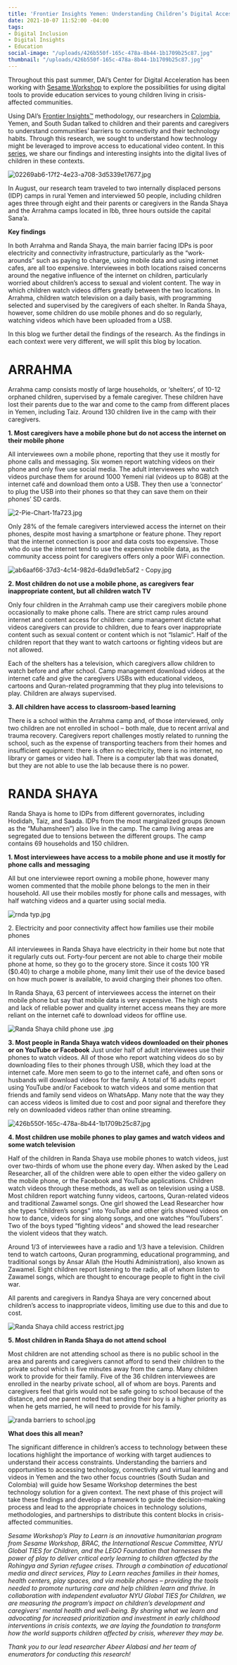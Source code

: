 ```yaml
---
title: 'Frontier Insights Yemen: Understanding Children’s Digital Access'
date: 2021-10-07 11:52:00 -04:00
tags:
- Digital Inclusion
- Digital Insights
- Education
social-image: "/uploads/426b550f-165c-478a-8b44-1b1709b25c87.jpg"
thumbnail: "/uploads/426b550f-165c-478a-8b44-1b1709b25c87.jpg"
---
```


Throughout this past summer, DAI’s Center for Digital Acceleration has been working with [Sesame Workshop](https://www.sesameworkshop.org/what-we-do/refugee-response) to explore the possibilities for using digital tools to provide education services to young children living in crisis-affected communities.

Using DAI’s [Frontier Insights™](https://dai-global-digital.com/tags/?tag=digital-insights) methodology, our researchers in [Colombia](https://dai-global-digital.com/frontier-insights-colombia-understanding-childrens-digital-access.html), Yemen, and South Sudan talked to children and their parents and caregivers to understand communities’ barriers to connectivity and their technology habits. Through this research, we sought to understand how technology might be leveraged to improve access to educational video content. In this [series](https://dai-global-digital.com/tags/?tag=digital-insights), we share our findings and interesting insights into the digital lives of children in these contexts.

![02269ab6-17f2-4e23-a708-3d5339e17677.jpg](/uploads/02269ab6-17f2-4e23-a708-3d5339e17677.jpg)

<!--more-->

In August, our research team traveled to two internally displaced persons (IDP) camps in rural Yemen and interviewed 50 people, including children ages three through eight and their parents or caregivers in the Randa Shaya and the Arrahma camps located in Ibb, three hours outside the capital Sana’a.

**Key findings**

In both Arrahma and Randa Shaya, the main barrier facing IDPs is poor electricity and connectivity infrastructure, particularly as the “work-arounds” such as paying to charge, using mobile data and using internet cafes, are all too expensive. Interviewees in both locations raised concerns around the negative influence of the internet on children, particularly worried about children’s access to sexual and violent content.
The way in which children watch videos differs greatly between the two locations. In Arrahma, children watch television on a daily basis, with programming selected and supervised by the caregivers of each shelter. In Randa Shaya, however, some children do use mobile phones and do so regularly, watching videos which have been uploaded from a USB.

In this blog we further detail the findings of the research. As the findings in each context were very different, we will split this blog by location.

# ARRAHMA

Arrahma camp consists mostly of large households, or ‘shelters’, of 10-12 orphaned children, supervised by a female caregiver. These children have lost their parents due to the war and come to the camp from different places in Yemen, including Taiz. Around 130 children live in the camp with their caregivers.

**1. Most caregivers have a mobile phone but do not access the internet on their mobile phone**

All interviewees own a mobile phone, reporting that they use it mostly for phone calls and messaging. Six women report watching videos on their phone and only five use social media. The adult interviewees who watch videos purchase them for around 1000 Yemeni rial (videos up to 8GB) at the internet café and download them onto a USB. They then use a ‘connector’ to plug the USB into their phones so that they can save them on their phones’ SD cards.

![2-Pie-Chart-1fa723.jpg](/uploads/2-Pie-Chart-1fa723.jpg)

Only 28% of the female caregivers interviewed access the internet on their phones, despite most having a smartphone or feature phone. They report that the internet connection is poor and data costs too expensive. Those who do use the internet tend to use the expensive mobile data, as the community access point for caregivers offers only a poor WiFi connection.

![ab6aaf66-37d3-4c14-982d-6da9d1eb5af2 - Copy.jpg](/uploads/ab6aaf66-37d3-4c14-982d-6da9d1eb5af2%20-%20Copy.jpg)

**2. Most children do not use a mobile phone, as caregivers fear inappropriate content, but all children watch TV**

Only four children in the Arrahmah camp use their caregivers mobile phone occasionally to make phone calls. There are strict camp rules around internet and content access for children: camp management dictate what videos caregivers can provide to children, due to fears over inappropriate content such as sexual content or content which is not “Islamic”.  Half of the children report that they want to watch cartoons or fighting videos but are not allowed. 

Each of the shelters has a television, which caregivers allow children to watch before and after school. Camp management download videos at the internet café and give the caregivers USBs with educational videos, cartoons and Quran-related programming that they plug into televisions to play. Children are always supervised.

**3. All children have access to classroom-based learning**

There is a school within the Arrahma camp and, of those interviewed, only two children are not enrolled in school – both male, due to recent arrival and trauma recovery. Caregivers report challenges mostly related to running the school, such as the expense of transporting teachers from their homes and insufficient equipment: there is often no electricity, there is no internet, no library or games or video hall. There is a computer lab that was donated, but they are not able to use the lab because there is no power.

# RANDA SHAYA

Randa Shaya is home to IDPs from different governorates, including Hodidah, Taiz, and Saada. IDPs from the most marginalized groups (known as the “Muhamsheen”) also live in the camp. The camp living areas are segregated due to tensions between the different groups. The camp contains 69 households and 150 children.

**1. Most interviewees have access to a mobile phone and use it mostly for phone calls and messaging**

All but one interviewee report owning a mobile phone, however many women commented that the mobile phone belongs to the men in their household. All use their mobiles mostly for phone calls and messages, with half watching videos and a quarter using social media.

![rnda typ.jpg](/uploads/rnda%20typ.jpg)

2\. Electricity and poor connectivity affect how families use their mobile phones

All interviewees in Randa Shaya have electricity in their home but note that it regularly cuts out. Forty-four percent are not able to charge their mobile phone at home, so they go to the grocery store. Since it costs 100 YR ($0.40) to charge a mobile phone, many limit their use of the device based on how much power is available, to avoid charging their phones too often.

In Randa Shaya, 63 percent of interviewees access the internet on their mobile phone but say that mobile data is very expensive. The high costs and lack of reliable power and quality internet access means they are more reliant on the internet café to download videos for offline use.

![Randa Shaya child phone use .jpg](/uploads/Randa%20Shaya%20child%20phone%20use%20.jpg)

**3. Most people in Randa Shaya watch videos downloaded on their phones or on YouTube or Facebook**
Just under half of adult interviewees use their phones to watch videos. All of those who report watching videos do so by downloading files to their phones through USB, which they load at the internet cafe. More men seem to go to the internet café, and often sons or husbands will download videos for the family. A total of 16 adults report using YouTube and/or Facebook to watch videos and some mention that friends and family send videos on WhatsApp. Many note that the way they can access videos is limited due to cost and poor signal and therefore they rely on downloaded videos rather than online streaming.

![426b550f-165c-478a-8b44-1b1709b25c87.jpg](/uploads/426b550f-165c-478a-8b44-1b1709b25c87.jpg)

**4. Most children use mobile phones to play games and watch videos and some watch television**

Half of the children in Randa Shaya use mobile phones to watch videos, just over two-thirds of whom use the phone every day. When asked by the Lead Researcher, all of the children were able to open either the video gallery on the mobile phone, or the Facebook and YouTube applications. Children watch videos through these methods, as well as on television using a USB. Most children report watching funny videos, cartoons, Quran-related videos and traditional Zawamel songs. One girl showed the Lead Researcher how she types “children’s songs” into YouTube and other girls showed videos on how to dance, videos for sing along songs, and one watches “YouTubers”. Two of the boys typed “fighting videos” and showed the lead researcher the violent videos that they watch.

Around 1/3 of interviewees have a radio and 1/3 have a television. Children tend to watch cartoons, Quran programming, educational programming, and traditional songs by Ansar Allah (the Houthi Administration), also known as Zawamel. Eight children report listening to the radio, all of whom listen to Zawamel songs, which are thought to encourage people to fight in the civil war.

All parents and caregivers in Randya Shaya are very concerned about children’s access to inappropriate videos, limiting use due to this and due to cost.

![Randa Shaya child access restrict.jpg](/uploads/Randa%20Shaya%20child%20access%20restrict.jpg)

**5. Most children in Randa Shaya do not attend school**

Most children are not attending school as there is no public school in the area and parents and caregivers cannot afford to send their children to the private school which is five minutes away from the camp. Many children work to provide for their family. Five of the 36 children interviewees are enrolled in the nearby private school, all of whom are boys. Parents and caregivers feel that girls would not be safe going to school because of the distance, and one parent noted that sending their boy is a higher priority as when he gets married, he will need to provide for his family.

![randa barriers to school.jpg](/uploads/randa%20barriers%20to%20school.jpg)

**What does this all mean?**

The significant difference in children’s access to technology between these locations highlight the importance of working with target audiences to understand their access constraints. Understanding the barriers and opportunities to accessing technology, connectivity and virtual learning and videos in Yemen and the two other focus countries (South Sudan and Colombia) will guide how Sesame Workshop determines the best technology solution for a given context. The next phase of this project will take these findings and develop a framework to guide the decision-making process and lead to the appropriate choices in technology solutions, methodologies, and partnerships to distribute this content blocks in crisis-affected communities.

*Sesame Workshop’s Play to Learn is an innovative humanitarian program from Sesame Workshop, BRAC, the International Rescue Committee, NYU Global TIES for Children, and the LEGO Foundation that harnesses the power of play to deliver critical early learning to children affected by the Rohingya and Syrian refugee crises. Through a combination of educational media and direct services, Play to Learn reaches families in their homes, health centers, play spaces, and via mobile phones – providing the tools needed to promote nurturing care and help children learn and thrive. In collaboration with independent evaluator NYU Global TIES for Children, we are measuring the program’s impact on children’s development and caregivers’ mental health and well-being. By sharing what we learn and advocating for increased prioritization and investment in early childhood interventions in crisis contexts, we are laying the foundation to transform how the world supports children affected by crisis, wherever they may be.*

*Thank you to our lead researcher Abeer Alabasi and her team of enumerators for conducting this research!*